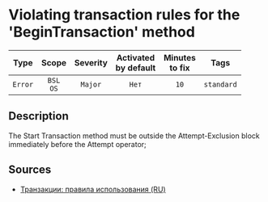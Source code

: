 # Violating transaction rules for the 'BeginTransaction' method

| Type | Scope | Severity | Activated<br/>by default | Minutes<br/>to fix | Tags |
| :-: | :-: | :-: | :-: | :-: | :-: |
| `Error` | `BSL`<br/>`OS` | `Major` | `Нет` | `10` | `standard` |


## <TODO PARAMS>

## Description

The Start Transaction method must be outside the Attempt-Exclusion block immediately before the Attempt operator;

## Sources

* [Транзакции: правила использования (RU)](https://its.1c.ru/db/v8std/content/783/hdoc/_top/)
